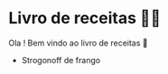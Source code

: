 # Livro de receitas :man_cook:

Ola ! Bem vindo ao livro de receitas :wave:
 - Strogonoff de frango
